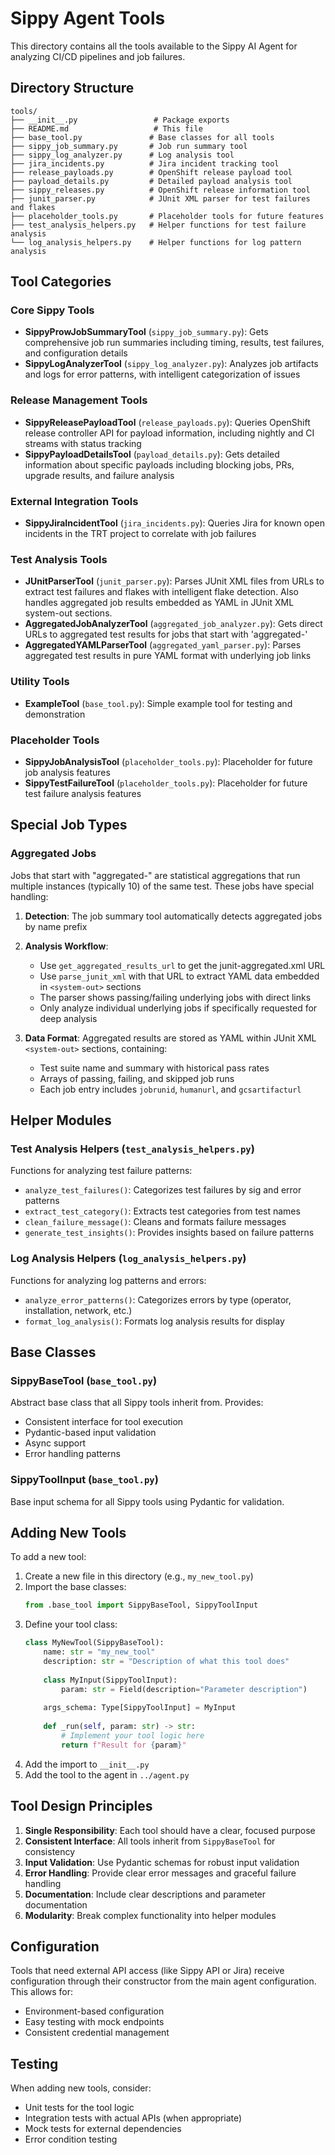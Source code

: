 # Sippy Agent Tools

This directory contains all the tools available to the Sippy AI Agent for analyzing CI/CD pipelines and job failures.

## Directory Structure

```
tools/
├── __init__.py                 # Package exports
├── README.md                   # This file
├── base_tool.py               # Base classes for all tools
├── sippy_job_summary.py       # Job run summary tool
├── sippy_log_analyzer.py      # Log analysis tool
├── jira_incidents.py          # Jira incident tracking tool
├── release_payloads.py        # OpenShift release payload tool
├── payload_details.py         # Detailed payload analysis tool
├── sippy_releases.py          # OpenShift release information tool
├── junit_parser.py            # JUnit XML parser for test failures and flakes
├── placeholder_tools.py       # Placeholder tools for future features
├── test_analysis_helpers.py   # Helper functions for test failure analysis
└── log_analysis_helpers.py    # Helper functions for log pattern analysis
```

## Tool Categories

### Core Sippy Tools
- **SippyProwJobSummaryTool** (`sippy_job_summary.py`): Gets comprehensive job run summaries including timing, results, test failures, and configuration details
- **SippyLogAnalyzerTool** (`sippy_log_analyzer.py`): Analyzes job artifacts and logs for error patterns, with intelligent categorization of issues

### Release Management Tools
- **SippyReleasePayloadTool** (`release_payloads.py`): Queries OpenShift release controller API for payload information, including nightly and CI streams with status tracking
- **SippyPayloadDetailsTool** (`payload_details.py`): Gets detailed information about specific payloads including blocking jobs, PRs, upgrade results, and failure analysis

### External Integration Tools
- **SippyJiraIncidentTool** (`jira_incidents.py`): Queries Jira for known open incidents in the TRT project to correlate with job failures

### Test Analysis Tools
- **JUnitParserTool** (`junit_parser.py`): Parses JUnit XML files from URLs to extract test failures and flakes with intelligent flake detection. Also handles aggregated job results embedded as YAML in JUnit XML system-out sections.
- **AggregatedJobAnalyzerTool** (`aggregated_job_analyzer.py`): Gets direct URLs to aggregated test results for jobs that start with 'aggregated-'
- **AggregatedYAMLParserTool** (`aggregated_yaml_parser.py`): Parses aggregated test results in pure YAML format with underlying job links

### Utility Tools
- **ExampleTool** (`base_tool.py`): Simple example tool for testing and demonstration

### Placeholder Tools
- **SippyJobAnalysisTool** (`placeholder_tools.py`): Placeholder for future job analysis features
- **SippyTestFailureTool** (`placeholder_tools.py`): Placeholder for future test failure analysis features

## Special Job Types

### Aggregated Jobs
Jobs that start with "aggregated-" are statistical aggregations that run multiple instances (typically 10) of the same test. These jobs have special handling:

1. **Detection**: The job summary tool automatically detects aggregated jobs by name prefix
2. **Analysis Workflow**:
   - Use `get_aggregated_results_url` to get the junit-aggregated.xml URL
   - Use `parse_junit_xml` with that URL to extract YAML data embedded in `<system-out>` sections
   - The parser shows passing/failing underlying jobs with direct links
   - Only analyze individual underlying jobs if specifically requested for deep analysis

3. **Data Format**: Aggregated results are stored as YAML within JUnit XML `<system-out>` sections, containing:
   - Test suite name and summary with historical pass rates
   - Arrays of passing, failing, and skipped job runs
   - Each job entry includes `jobrunid`, `humanurl`, and `gcsartifacturl`

## Helper Modules

### Test Analysis Helpers (`test_analysis_helpers.py`)
Functions for analyzing test failure patterns:
- `analyze_test_failures()`: Categorizes test failures by sig and error patterns
- `extract_test_category()`: Extracts test categories from test names
- `clean_failure_message()`: Cleans and formats failure messages
- `generate_test_insights()`: Provides insights based on failure patterns

### Log Analysis Helpers (`log_analysis_helpers.py`)
Functions for analyzing log patterns and errors:
- `analyze_error_patterns()`: Categorizes errors by type (operator, installation, network, etc.)
- `format_log_analysis()`: Formats log analysis results for display

## Base Classes

### SippyBaseTool (`base_tool.py`)
Abstract base class that all Sippy tools inherit from. Provides:
- Consistent interface for tool execution
- Pydantic-based input validation
- Async support
- Error handling patterns

### SippyToolInput (`base_tool.py`)
Base input schema for all Sippy tools using Pydantic for validation.

## Adding New Tools

To add a new tool:

1. Create a new file in this directory (e.g., `my_new_tool.py`)
2. Import the base classes:
   ```python
   from .base_tool import SippyBaseTool, SippyToolInput
   ```
3. Define your tool class:
   ```python
   class MyNewTool(SippyBaseTool):
       name: str = "my_new_tool"
       description: str = "Description of what this tool does"
       
       class MyInput(SippyToolInput):
           param: str = Field(description="Parameter description")
       
       args_schema: Type[SippyToolInput] = MyInput
       
       def _run(self, param: str) -> str:
           # Implement your tool logic here
           return f"Result for {param}"
   ```
4. Add the import to `__init__.py`
5. Add the tool to the agent in `../agent.py`

## Tool Design Principles

1. **Single Responsibility**: Each tool should have a clear, focused purpose
2. **Consistent Interface**: All tools inherit from `SippyBaseTool` for consistency
3. **Input Validation**: Use Pydantic schemas for robust input validation
4. **Error Handling**: Provide clear error messages and graceful failure handling
5. **Documentation**: Include clear descriptions and parameter documentation
6. **Modularity**: Break complex functionality into helper modules

## Configuration

Tools that need external API access (like Sippy API or Jira) receive configuration through their constructor from the main agent configuration. This allows for:
- Environment-based configuration
- Easy testing with mock endpoints
- Consistent credential management

## Testing

When adding new tools, consider:
- Unit tests for the tool logic
- Integration tests with actual APIs (when appropriate)
- Mock tests for external dependencies
- Error condition testing
